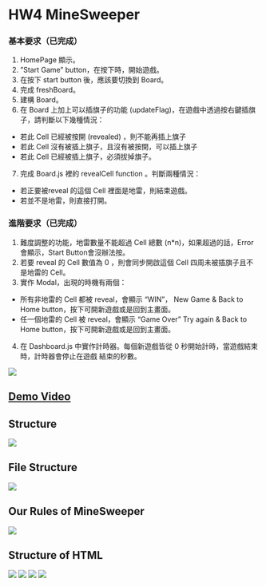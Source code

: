 # HW4 MineSweeper
### 基本要求（已完成）
1. HomePage 顯示。 
2. ”Start Game” button，在按下時，開始遊戲。
3. 在按下  start  button  後，應該要切換到 Board。
4. 完成 freshBoard。
5. 建構 Board。
6. 在 Board 上加上可以插旗子的功能 (updateFlag)，在遊戲中透過按右鍵插旗子，請判斷以下幾種情況： 
- 若此 Cell 已經被按開 (revealed) ，則不能再插上旗子
- 若此 Cell 沒有被插上旗子，且沒有被按開，可以插上旗子 
- 若此 Cell 已經被插上旗子，必須拔掉旗子。
7. 完成 Board.js 裡的 revealCell function 。判斷兩種情況： 
- 若正要被reveal 的這個 Cell 裡面是地雷，則結束遊戲。 
- 若並不是地雷，則直接打開。 

### 進階要求（已完成） 
1. 難度調整的功能，地雷數量不能超過 Cell 總數 (n*n)，如果超過的話，Error 會顯示，Start Button會沒辦法按。
2. 若要 reveal 的 Cell 數值為 0 ，則會同步開啟這個 Cell 四周未被插旗子且不是地雷的 Cell。
3. 實作 Modal，出現的時機有兩個：
- 所有非地雷的 Cell  都被  reveal，會顯示 “WIN”， New Game & Back to Home button，按下可開新遊戲或是回到主畫面。   
- 任一個地雷的 Cell  被  reveal，會顯示 “Game Over” Try again & Back to Home button，按下可開新遊戲或是回到主畫面。      
4. 在 Dashboard.js 中實作計時器。每個新遊戲皆從 0 秒開始計時，當遊戲結束時，計時器會停止在遊戲
結束的秒數。

![](https://i.imgur.com/pfsPBRR.png)
## [Demo Video](https://www.youtube.com/watch?v=mDx4bi-rA-Q)


## Structure
![](https://i.imgur.com/noioyH8.png)

## File Structure
![](https://i.imgur.com/LQWxcXW.png)

## Our Rules of MineSweeper
![](https://i.imgur.com/1Di60VR.png)

## Structure of HTML
![](https://i.imgur.com/18fudrr.png)
![](https://i.imgur.com/nLgxGL2.png)
![](https://i.imgur.com/5TwVv4A.png)
![](https://i.imgur.com/BvhORok.png)

